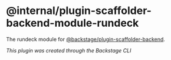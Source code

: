 # @internal/plugin-scaffolder-backend-module-rundeck

The rundeck module for [@backstage/plugin-scaffolder-backend](https://www.npmjs.com/package/@backstage/plugin-scaffolder-backend).

_This plugin was created through the Backstage CLI_
